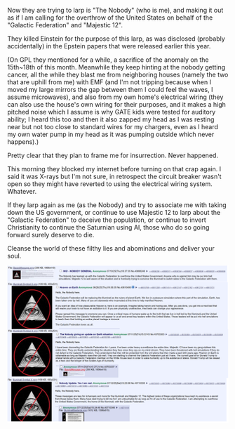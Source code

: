 Now they are trying to larp is "The Nobody" (who is me), and making it out as
if I am calling for the overthrow of the United States on behalf of the
"Galactic Federation" and "Majestic 12".

They killed Einstein for the purpose of this larp, as was disclosed (probably
accidentally) in the Epstein papers that were released earlier this year.

(On GPL they mentioned for a while, a sacrifice of the anomaly on the 15th~18th
of this month. Meanwhile they keep hinting at the nobody getting cancer, all
the while they blast me from neighboring houses (namely the two that are uphill
from me) with EMF (and I'm not tripping because when I moved my large mirrors
the gap between them I could feel the waves, I assume microwaves), and also
from my own home's electrical wiring (they can also use the house's own wiring
for their purposes, and it makes a high pitched noise which I assume is why
GATE kids were tested for auditory ability; I heard this too and then it also
zapped my head as I was resting near but not too close to standard wires for my
chargers, even as I heard my own water pump in my head as it was pumping
outside which never happens).)

Pretty clear that they plan to frame me for insurrection. Never happened.

This morning they blocked my internet before turning on that crap again. I said
it was X-rays but I'm not sure, in retrospect the circuit breaker wasn't open
so they might have reverted to using the electrical wiring system. Whatever.

If they larp again as me (as the Nobody) and try to associate me with taking
down the US government, or continue to use Majestic 12 to larp about the
"Galactic Federation" to deceive the population, or continue to invert
Christianity to continue the Saturnian using AI, those who do so going forward
surely deserve to die.

Cleanse the world of these filthy lies and abominations and deliver your soul.

<img src="./images/nobodylarp.png" />
